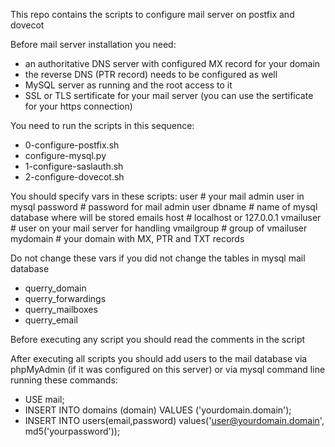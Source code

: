 This repo contains the scripts to configure mail server on postfix and dovecot

Before mail server installation you need:
 - an authoritative DNS server with configured MX record for your domain
 - the reverse DNS (PTR record) needs to be configured as well
 - MySQL server as running and the root access to it
 - SSL or TLS sertificate for your mail server (you can use the sertificate for your https connection)

You need to run the scripts in this sequence:
  - 0-configure-postfix.sh
  - configure-mysql.py
  - 1-configure-saslauth.sh
  - 2-configure-dovecot.sh 

You should specify vars in these scripts:
  user       # your mail admin user in mysql
  password   # password for mail admin user
  dbname     # name of mysql database where will be stored emails
  host       # localhost or 127.0.0.1
  vmailuser  # user on your mail server for handling 
  vmailgroup # group of vmailuser
  mydomain   # your domain with MX, PTR and TXT records
  
Do not change these vars if you did not change the tables in mysql mail database
  - querry_domain
  - querry_forwardings
  - querry_mailboxes
  - querry_email 

Before executing any script you should read the comments in the script

After executing all scripts you should add users to the mail database via phpMyAdmin (if it was configured on this server) or via mysql command line running these commands:
  - USE mail;
  - INSERT INTO domains (domain) VALUES ('yourdomain.domain'); 
  - INSERT INTO users(email,password) values('user@yourdomain.domain', md5('yourpassword'));
